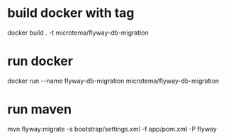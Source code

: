 
# build docker with tag

docker build . -t microtema/flyway-db-migration

# run docker

docker run --name flyway-db-migration microtema/flyway-db-migration

# run maven

mvn flyway:migrate -s bootstrap/settings.xml -f app/pom.xml -P flyway
